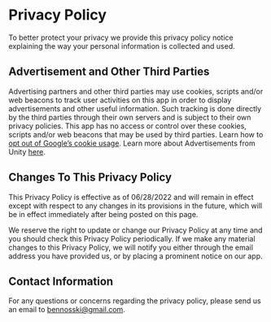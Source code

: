 # Privacy Policy

To better protect your privacy we provide this privacy policy notice explaining the way your personal information is collected and used.

## Advertisement and Other Third Parties

Advertising partners and other third parties may use cookies, scripts and/or web beacons to track user activities on this app in order to display advertisements and other useful information. Such tracking is done directly by the third parties through their own servers and is subject to their own privacy policies. This app has no access or control over these cookies, scripts and/or web beacons that may be used by third parties. Learn how to [opt out of Google’s cookie usage](http://www.google.com/privacy_ads.html). Learn more about Advertisements from Unity [here](https://docs.unity.com/ads/GoogleDataSafety.html).

## Changes To This Privacy Policy

This Privacy Policy is effective as of 06/28/2022 and will remain in effect except with respect to any changes in its provisions in the future, which will be in effect immediately after being posted on this page.

We reserve the right to update or change our Privacy Policy at any time and you should check this Privacy Policy periodically. If we make any material changes to this Privacy Policy, we will notify you either through the email address you have provided us, or by placing a prominent notice on our app.

## Contact Information

For any questions or concerns regarding the privacy policy, please send us an email to bennosski@gmail.com.
